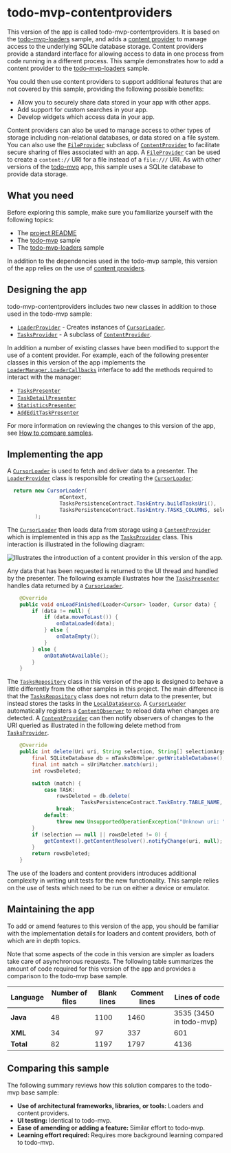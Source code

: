 # todo-mvp-contentproviders

This version of the app is called todo-mvp-contentproviders. It is based on the [todo-mvp-loaders](https://github.com/googlesamples/android-architecture/tree/todo-mvp-loaders) sample, and adds a [content provider]((https://developer.android.com/guide/topics/providers/content-providers.html)) to manage access to the underlying SQLite database storage. Content providers provide a standard interface for allowing access to data in one process from code running in a different process. This sample demonstrates how to add a content provider to the [todo-mvp-loaders](https://github.com/googlesamples/android-architecture/tree/todo-mvp-loaders) sample. 

You could then use content providers to support additional features that are not covered by this sample, providing the following possible benefits:

 * Allow you to securely share data stored in your app with other apps.
 * Add support for custom searches in your app.
 * Develop widgets which access data in your app.

Content providers can also be used to manage access to other types of storage including non-relational databases, or data stored on a file system. You can also use the [`FileProvider`](https://developer.android.com/reference/android/support/v4/content/FileProvider.html) subclass of [`ContentProvider`](https://developer.android.com/reference/android/content/ContentProvider.html) to facilitate secure sharing of files associated with an app. A [`FileProvider`](https://developer.android.com/reference/android/support/v4/content/FileProvider.html) can be used to create a `content://` URI for a file instead of a `file:///` URI. As with other versions of the [todo-mvp](https://github.com/googlesamples/android-architecture/tree/todo-mvp) app, this sample uses a SQLite database to provide data storage.

## What you need

Before exploring this sample, make sure you familiarize yourself with the following topics:

 * The [project README](https://github.com/googlesamples/android-architecture/tree/master)
 * The [todo-mvp](https://github.com/googlesamples/android-architecture/tree/todo-mvp) sample
 * The [todo-mvp-loaders](https://github.com/googlesamples/android-architecture/tree/todo-mvp-loaders) sample

In addition to the dependencies used in the todo-mvp sample, this version of the app relies on the use of [content providers](https://developer.android.com/guide/topics/providers/content-providers.html).

## Designing the app

todo-mvp-contentproviders includes two new classes in addition to those used in the todo-mvp sample:

 * [`LoaderProvider`](https://github.com/googlesamples/android-architecture/blob/todo-mvp-contentproviders/todoapp/app/src/main/java/com/example/android/architecture/blueprints/todoapp/data/source/LoaderProvider.java) - Creates instances of [`CursorLoader`](https://developer.android.com/reference/android/content/CursorLoader.html).
 * [`TasksProvider`](https://github.com/googlesamples/android-architecture/blob/todo-mvp-contentproviders/todoapp/app/src/main/java/com/example/android/architecture/blueprints/todoapp/data/source/TasksProvider.java) - A subclass of [`ContentProvider`](https://developer.android.com/reference/android/content/ContentProvider.html).
 
In addition a number of existing classes have been modified to support the use of a content provider. For example, each of the following presenter classes in this version of the app implements the [`LoaderManager.LoaderCallbacks`](https://developer.android.com/reference/android/app/LoaderManager.LoaderCallbacks.html) interface to add the methods required to interact with the manager:

 * [`TasksPresenter`](https://github.com/googlesamples/android-architecture/blob/todo-mvp-contentproviders/todoapp/app/src/main/java/com/example/android/architecture/blueprints/todoapp/tasks/TasksPresenter.java)
 * [`TaskDetailPresenter`](https://github.com/googlesamples/android-architecture/blob/todo-mvp-contentproviders/todoapp/app/src/main/java/com/example/android/architecture/blueprints/todoapp/taskdetail/TaskDetailPresenter.java)
 * [`StatisticsPresenter`](https://github.com/googlesamples/android-architecture/blob/todo-mvp-contentproviders/todoapp/app/src/main/java/com/example/android/architecture/blueprints/todoapp/statistics/StatisticsPresenter.java)
 * [`AddEditTaskPresenter`](https://github.com/googlesamples/android-architecture/blob/todo-mvp-contentproviders/todoapp/app/src/main/java/com/example/android/architecture/blueprints/todoapp/addedittask/AddEditTaskPresenter.java)

For more information on reviewing the changes to this version of the app, see [How to compare samples](https://github.com/googlesamples/android-architecture/wiki/How-to-compare-samples).

## Implementing the app

A [`CursorLoader`](https://developer.android.com/reference/android/content/CursorLoader.html) is used to fetch and deliver data to a presenter. The [`LoaderProvider`](https://github.com/googlesamples/android-architecture/blob/todo-mvp-contentproviders/todoapp/app/src/main/java/com/example/android/architecture/blueprints/todoapp/data/source/LoaderProvider.java) class is responsible for creating the [`CursorLoader`](https://developer.android.com/reference/android/content/CursorLoader.html):

```java
  return new CursorLoader(
                 mContext,
                 TasksPersistenceContract.TaskEntry.buildTasksUri(),
                 TasksPersistenceContract.TaskEntry.TASKS_COLUMNS, selection, selectionArgs, null
         );
```

The [`CursorLoader`](https://developer.android.com/reference/android/content/CursorLoader.html) then loads data from storage using a [`ContentProvider`](https://developer.android.com/reference/android/content/ContentProvider.html) which is implemented in this app as the [`TasksProvider`](https://github.com/googlesamples/android-architecture/blob/todo-mvp-contentproviders/todoapp/app/src/main/java/com/example/android/architecture/blueprints/todoapp/data/source/TasksProvider.java) class. This interaction is illustrated in the following diagram:

<img src="https://github.com/googlesamples/android-architecture/wiki/images/mvp-contentproviders.png" alt="Illustrates the introduction of a content provider in this version of the app."/>

Any data that has been requested is returned to the UI thread and handled by the presenter. The following example illustrates how the [`TasksPresenter`](https://github.com/googlesamples/android-architecture/blob/todo-mvp-contentproviders/todoapp/app/src/main/java/com/example/android/architecture/blueprints/todoapp/tasks/TasksPresenter.java) handles data returned by a [`CursorLoader`](https://developer.android.com/reference/android/content/CursorLoader.html).

```java
    @Override
    public void onLoadFinished(Loader<Cursor> loader, Cursor data) {
        if (data != null) {
            if (data.moveToLast()) {
                onDataLoaded(data);
            } else {
                onDataEmpty();
            }
        } else {
            onDataNotAvailable();
        }
    }
```

The [`TasksRepository`](https://github.com/googlesamples/android-architecture/blob/todo-mvp-contentproviders/todoapp/app/src/main/java/com/example/android/architecture/blueprints/todoapp/data/source/TasksRepository.java) class in this version of the app is designed to behave a little differently from the other samples in this project. The main difference is that the [`TasksRepository`](https://github.com/googlesamples/android-architecture/blob/todo-mvp-contentproviders/todoapp/app/src/main/java/com/example/android/architecture/blueprints/todoapp/data/source/TasksRepository.java) class does not return data to the presenter, but instead stores the tasks in the [`LocalDataSource`](https://github.com/googlesamples/android-architecture/blob/todo-mvp-contentproviders/todoapp/app/src/main/java/com/example/android/architecture/blueprints/todoapp/data/source/local/TasksLocalDataSource.java). A [`CursorLoader`](https://developer.android.com/reference/android/content/CursorLoader.html) automatically registers a [`ContentObserver`](https://developer.android.com/reference/android/database/ContentObserver.html) to reload data when changes are detected. A [`ContentProvider`](https://developer.android.com/reference/android/content/ContentProvider.html) can then notify observers of changes to the URI queried as illustrated in the following delete method from [`TasksProvider`](https://github.com/googlesamples/android-architecture/blob/todo-mvp-contentproviders/todoapp/app/src/main/java/com/example/android/architecture/blueprints/todoapp/data/source/TasksProvider.java).

```java
    @Override
    public int delete(Uri uri, String selection, String[] selectionArgs) {
        final SQLiteDatabase db = mTasksDbHelper.getWritableDatabase();
        final int match = sUriMatcher.match(uri);
        int rowsDeleted;

        switch (match) {
            case TASK:
                rowsDeleted = db.delete(
                        TasksPersistenceContract.TaskEntry.TABLE_NAME, selection, selectionArgs);
                break;
            default:
                throw new UnsupportedOperationException("Unknown uri: " + uri);
        }
        if (selection == null || rowsDeleted != 0) {
            getContext().getContentResolver().notifyChange(uri, null);
        }
        return rowsDeleted;
    }
```

The use of the loaders and content providers introduces additional complexity in writing unit tests for the new functionality. This sample relies on the use of tests which need to be run on either a device or emulator.

## Maintaining the app

To add or amend features to this version of the app, you should be familiar with the implementation details for loaders and content providers, both of which are in depth topics.

Note that some aspects of the code in this version are simpler as loaders take care of asynchronous requests. The following table summarizes the amount of code required for this version of the app and provides a comparison to the todo-mvp base sample.

| Language      | Number of files | Blank lines | Comment lines | Lines of code |
| ------------- | --------------- | ----------- | ------------- | ------------- |
| **Java**      |               48|         1100|           1460|           3535 (3450 in todo-mvp)|
| **XML**       |               34|           97|            337|            601|
| **Total**     |               82|         1197|           1797|           4136|


## Comparing this sample

The following summary reviews how this solution compares to the todo-mvp base sample:

 * <b>Use of architectural frameworks, libraries, or tools: </b>Loaders and content providers.
 * <b>UI testing: </b>Identical to todo-mvp.
 * <b>Ease of amending or adding a feature: </b>Similar effort to todo-mvp.
 * <b>Learning effort required: </b>Requires more background learning compared to todo-mvp.
